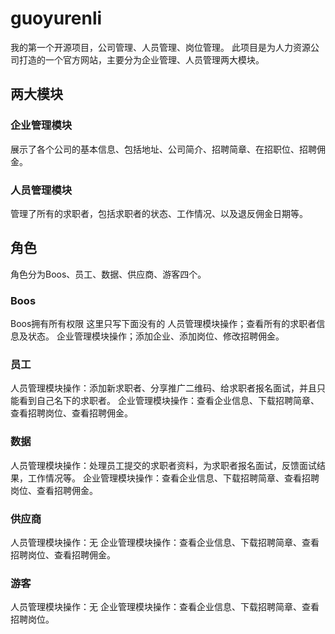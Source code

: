# guoyurenli
我的第一个开源项目，公司管理、人员管理、岗位管理。
此项目是为人力资源公司打造的一个官方网站，主要分为企业管理、人员管理两大模块。

## 两大模块
### 企业管理模块
展示了各个公司的基本信息、包括地址、公司简介、招聘简章、在招职位、招聘佣金。

### 人员管理模块
管理了所有的求职者，包括求职者的状态、工作情况、以及退反佣金日期等。

## 角色
角色分为Boos、员工、数据、供应商、游客四个。
### Boos
Boos拥有所有权限
这里只写下面没有的
人员管理模块操作；查看所有的求职者信息及状态。
企业管理模块操作；添加企业、添加岗位、修改招聘佣金。
### 员工
人员管理模块操作：添加新求职者、分享推广二维码、给求职者报名面试，并且只能看到自己名下的求职者。
企业管理模块操作：查看企业信息、下载招聘简章、查看招聘岗位、查看招聘佣金。
### 数据
人员管理模块操作：处理员工提交的求职者资料，为求职者报名面试，反馈面试结果，工作情况等。
企业管理模块操作：查看企业信息、下载招聘简章、查看招聘岗位、查看招聘佣金。
### 供应商
人员管理模块操作：无
企业管理模块操作：查看企业信息、下载招聘简章、查看招聘岗位、查看招聘佣金。
### 游客
人员管理模块操作：无
企业管理模块操作：查看企业信息、下载招聘简章、查看招聘岗位。
